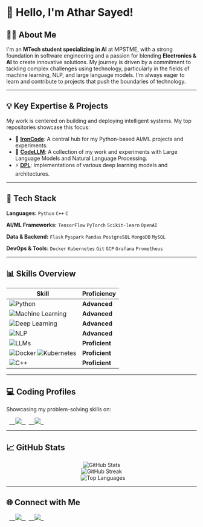 # 👋 Hello, I'm Athar Sayed!

## 👨‍💻 About Me

I'm an **MTech student specializing in AI** at MPSTME, with a strong foundation in software engineering and a passion for blending **Electronics & AI** to create innovative solutions. My journey is driven by a commitment to tackling complex challenges using technology, particularly in the fields of machine learning, NLP, and large language models. I'm always eager to learn and contribute to projects that push the boundaries of technology.

---

## 💡 Key Expertise & Projects

My work is centered on building and deploying intelligent systems. My top repositories showcase this focus:

- 🚀 [**IronCode**](https://github.com/AtharSayed/IronCode): A central hub for my Python-based AI/ML projects and experiments.
- 📡 [**CodeLLM**](https://github.com/AtharSayed/CodeLLM): A collection of my work and experiments with Large Language Models and Natural Language Processing.
- ⚡ [**DPL**](https://github.com/AtharSayed/DPL): Implementations of various deep learning models and architectures.

---

## 🔧 Tech Stack

**Languages:** `Python` `C++` `C`

**AI/ML Frameworks:** `TensorFlow` `PyTorch` `Scikit-learn` `OpenAI`

**Data & Backend:** `Flask` `Pyspark` `Pandas` `PostgreSQL` `MongoDB` `MySQL`

**DevOps & Tools:** `Docker` `Kubernetes` `Git` `GCP` `Grafana` `Prometheus`

---

## 📊 Skills Overview

| Skill                                     | Proficiency  |
|-------------------------------------------|--------------|
| ![Python](https://img.shields.io/badge/Python-80%25-blue) | **Advanced** |
| ![Machine Learning](https://img.shields.io/badge/Machine_Learning-80%25-red) | **Advanced** |
| ![Deep Learning](https://img.shields.io/badge/Deep_Learning-80%25-9cf) | **Advanced** |
| ![NLP](https://img.shields.io/badge/NLP-80%25-brightgreen) | **Advanced** |
| ![LLMs](https://img.shields.io/badge/LLMs-75%25-yellow) | **Proficient** |
| ![Docker](https://img.shields.io/badge/Docker-75%25-2496ED) ![Kubernetes](https://img.shields.io/badge/Kubernetes-70%25-326CE5) | **Proficient** |
| ![C++](https://img.shields.io/badge/C%2B%2B-70%25-orange) | **Proficient** |

---

## 💻 Coding Profiles

Showcasing my problem-solving skills on:

<p>
  <a href="https://leetcode.com/u/Athar_Stark/">
    <img src="https://img.shields.io/badge/LeetCode-000000?style=for-the-badge&logo=leetcode&logoColor=yellow" />
  </a>
  <a href="https://www.hackerrank.com/profile/sayedathar242">
    <img src="https://img.shields.io/badge/HackerRank-2EC866?style=for-the-badge&logo=hackerrank&logoColor=white" />
  </a>
</p>

---

## 📈 GitHub Stats

<p align="center">
  <img src="https://github-readme-stats.vercel.app/api?username=AtharSayed&show_icons=true&theme=radical" alt="GitHub Stats" />
  <br />
  <img src="https://github-readme-streak-stats.herokuapp.com/?user=AtharSayed&theme=radical" alt="GitHub Streak" />
  <br />
  <img src="https://github-readme-stats.vercel.app/api/top-langs/?username=AtharSayed&layout=compact&theme=radical" alt="Top Languages" />
</p>

---

## 🌐 Connect with Me

<p>
  <a href="https://www.linkedin.com/in/athar-sayed-8a6693202">
    <img src="https://img.shields.io/badge/LinkedIn-0077B5?style=for-the-badge&logo=linkedin&logoColor=white" />
  </a>
  <a href="YOUR_YOUTUBE_URL">
    <img src="https://img.shields.io/badge/YouTube-FF0000?style=for-the-badge&logo=youtube&logoColor=white" />
  </a>
</p>
